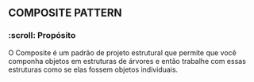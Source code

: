 <h2>COMPOSITE PATTERN</h2>
<p>
  <h3>:scroll: Propósito</h3>
    </p>
      O Composite é um padrão de projeto estrutural que permite que você componha objetos em estruturas de árvores e então trabalhe com essas estruturas como se elas fossem objetos individuais.
